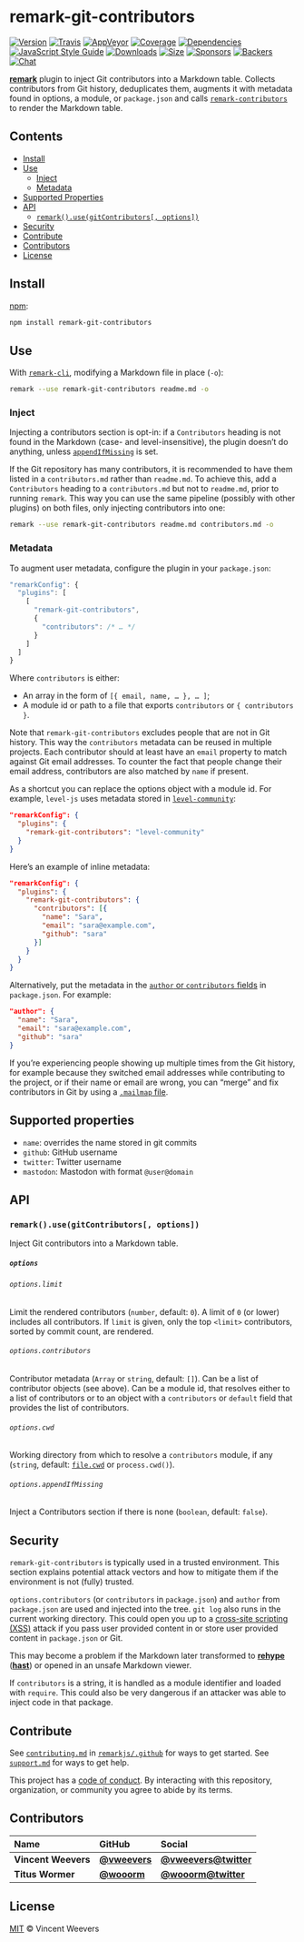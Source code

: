 # remark-git-contributors

[![Version][version-badge]][version]
[![Travis][travis-badge]][travis]
[![AppVeyor][appveyor-badge]][appveyor]
[![Coverage][coverage-badge]][coverage]
[![Dependencies][dependencies-badge]][dependencies]
[![JavaScript Style Guide][standard-badge]][standard]
[![Downloads][downloads-badge]][downloads]
[![Size][size-badge]][size]
[![Sponsors][sponsors-badge]][collective]
[![Backers][backers-badge]][collective]
[![Chat][chat-badge]][chat]

[**remark**][remark] plugin to inject Git contributors into a Markdown table.
Collects contributors from Git history, deduplicates them, augments it with
metadata found in options, a module, or `package.json` and calls
[`remark-contributors`][contributors] to render the Markdown table.

## Contents

*   [Install](#install)
*   [Use](#use)
    *   [Inject](#inject)
    *   [Metadata](#metadata)
*   [Supported Properties](#supported-properties)
*   [API](#api)
    *   [`remark().use(gitContributors[, options])`](#remarkusegitcontributors-options)
*   [Security](#security)
*   [Contribute](#contribute)
*   [Contributors](#contributors)
*   [License](#license)

## Install

[npm][]:

```sh
npm install remark-git-contributors
```

## Use

With [`remark-cli`][cli], modifying a Markdown file in place (`-o`):

```sh
remark --use remark-git-contributors readme.md -o
```

### Inject

Injecting a contributors section is opt-in: if a `Contributors` heading is not
found in the Markdown (case- and level-insensitive), the plugin doesn’t do
anything, unless [`appendIfMissing`][api] is set.

If the Git repository has many contributors, it is recommended to have them
listed in a `contributors.md` rather than `readme.md`.
To achieve this, add a `Contributors` heading to a `contributors.md` but not to
`readme.md`, prior to running `remark`.
This way you can use the same pipeline (possibly with other plugins) on both
files, only injecting contributors into one:

```sh
remark --use remark-git-contributors readme.md contributors.md -o
```

### Metadata

To augment user metadata, configure the plugin in your `package.json`:

```js
"remarkConfig": {
  "plugins": [
    [
      "remark-git-contributors",
      {
        "contributors": /* … */
      }
    ]
  ]
}
```

Where `contributors` is either:

*   An array in the form of `[{ email, name, … }, … ]`;
*   A module id or path to a file that exports `contributors` or
    `{ contributors }`.

Note that `remark-git-contributors` excludes people that are not in Git history.
This way the `contributors` metadata can be reused in multiple projects.
Each contributor should at least have an `email` property to match against Git
email addresses.
To counter the fact that people change their email address, contributors are
also matched by `name` if present.

As a shortcut you can replace the options object with a module id.
For example, `level-js` uses metadata stored in
[`level-community`][level-community]:

```json
"remarkConfig": {
  "plugins": {
    "remark-git-contributors": "level-community"
  }
}
```

Here’s an example of inline metadata:

```json
"remarkConfig": {
  "plugins": {
    "remark-git-contributors": {
      "contributors": [{
        "name": "Sara",
        "email": "sara@example.com",
        "github": "sara"
      }]
    }
  }
}
```

Alternatively, put the metadata in the [`author` or `contributors`
fields][fields] in `package.json`.
For example:

```json
"author": {
  "name": "Sara",
  "email": "sara@example.com",
  "github": "sara"
}
```

If you’re experiencing people showing up multiple times from the Git history,
for example because they switched email addresses while contributing to the
project, or if their name or email are wrong, you can “merge” and fix
contributors in Git by using a [`.mailmap` file][mailmap].

## Supported properties

*   `name`: overrides the name stored in git commits
*   `github`: GitHub username
*   `twitter`: Twitter username
*   `mastodon`: Mastodon with format `@user@domain`

## API

### `remark().use(gitContributors[, options])`

Inject Git contributors into a Markdown table.

##### `options`

###### `options.limit`

Limit the rendered contributors (`number`, default: `0`).
A limit of `0` (or lower) includes all contributors.
If `limit` is given, only the top `<limit>` contributors, sorted by commit
count, are rendered.

###### `options.contributors`

Contributor metadata (`Array` or `string`, default: `[]`).
Can be a list of contributor objects (see above).
Can be a module id, that resolves either to a list of contributors or to an
object with a `contributors` or `default` field that provides the list of
contributors.

###### `options.cwd`

Working directory from which to resolve a `contributors` module, if any
(`string`, default: [`file.cwd`][cwd] or `process.cwd()`).

###### `options.appendIfMissing`

Inject a Contributors section if there is none (`boolean`, default: `false`).

## Security

`remark-git-contributors` is typically used in a trusted environment.
This section explains potential attack vectors and how to mitigate them if the
environment is not (fully) trusted.

`options.contributors` (or `contributors` in `package.json`) and `author` from
`package.json` are used and injected into the tree.
`git log` also runs in the current working directory.
This could open you up to a [cross-site scripting (XSS)][xss] attack if you pass
user provided content in or store user provided content in `package.json` or
Git.

This may become a problem if the Markdown later transformed to
[**rehype**][rehype] ([**hast**][hast]) or opened in an unsafe Markdown viewer.

If `contributors` is a string, it is handled as a module identifier and
loaded with `require`.
This could also be very dangerous if an attacker was able to inject code in
that package.

## Contribute

See [`contributing.md`][contributing] in [`remarkjs/.github`][health] for ways
to get started.
See [`support.md`][support] for ways to get help.

This project has a [code of conduct][coc].
By interacting with this repository, organization, or community you agree to
abide by its terms.

## Contributors

| Name                | GitHub                                       | Social                                                |
| :------------------ | :------------------------------------------- | :---------------------------------------------------- |
| **Vincent Weevers** | [**@vweevers**](https://github.com/vweevers) | [**@vweevers@twitter**](https://twitter.com/vweevers) |
| **Titus Wormer**    | [**@wooorm**](https://github.com/wooorm)     | [**@wooorm@twitter**](https://twitter.com/wooorm)     |

## License

[MIT][license] © Vincent Weevers

<!-- Definitions -->

[version-badge]: http://img.shields.io/npm/v/remark-git-contributors.svg

[version]: https://www.npmjs.org/package/remark-git-contributors

[travis-badge]: https://img.shields.io/travis/remarkjs/remark-git-contributors/master.svg?label=travis

[travis]: https://travis-ci.org/remarkjs/remark-git-contributors

[appveyor-badge]: https://img.shields.io/appveyor/ci/remarkjs/remark-git-contributors.svg?label=appveyor

[appveyor]: https://ci.appveyor.com/project/remarkjs/remark-git-contributors

[coverage-badge]: https://img.shields.io/codecov/c/github/remarkjs/remark-git-contributors.svg

[coverage]: https://codecov.io/github/remarkjs/remark-git-contributors

[dependencies-badge]: https://img.shields.io/david/remarkjs/remark-git-contributors.svg

[dependencies]: https://david-dm.org/remarkjs/remark-git-contributors

[standard-badge]: https://img.shields.io/badge/code_style-standard-brightgreen.svg

[standard]: https://standardjs.com

[downloads-badge]: https://img.shields.io/npm/dm/remark-git-contributors.svg

[downloads]: https://www.npmjs.com/package/remark-git-contributors

[size-badge]: https://img.shields.io/bundlephobia/minzip/remark-git-contributors.svg

[size]: https://bundlephobia.com/result?p=remark-git-contributors

[sponsors-badge]: https://opencollective.com/unified/sponsors/badge.svg

[backers-badge]: https://opencollective.com/unified/backers/badge.svg

[collective]: https://opencollective.com/unified

[chat-badge]: https://img.shields.io/badge/chat-spectrum-7b16ff.svg

[chat]: https://spectrum.chat/unified/remark

[npm]: https://docs.npmjs.com/cli/install

[health]: https://github.com/remarkjs/.github

[contributing]: https://github.com/remarkjs/.github/blob/master/contributing.md

[support]: https://github.com/remarkjs/.github/blob/master/support.md

[coc]: https://github.com/remarkjs/.github/blob/master/code-of-conduct.md

[license]: license

[remark]: https://github.com/remarkjs/remark

[contributors]: https://github.com/remarkjs/remark-contributors

[cli]: https://github.com/remarkjs/remark/tree/master/packages/remark-cli

[api]: #api

[level-community]: https://www.npmjs.com/package/level-community

[fields]: https://docs.npmjs.com/files/package.json#people-fields-author-contributors

[mailmap]: https://git-scm.com/docs/git-shortlog#_mapping_authors

[cwd]: https://github.com/vfile/vfile#vfilecwd

[xss]: https://en.wikipedia.org/wiki/Cross-site_scripting

[rehype]: https://github.com/rehypejs/rehype

[hast]: https://github.com/syntax-tree/hast
